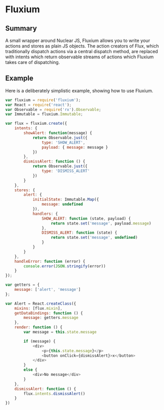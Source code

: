 Fluxium
=======

Summary
-------

A small wrapper around Nuclear JS, Fluxium allows you to write your actions and stores as plain JS objects. The action creators of Flux, which traditionally dispatch actions via a central dispatch method, are replaced with intents which return observable streams of actions which Fluxium takes care of dispatching.

Example
-------

Here is a deliberately simplistic example, showing how to use Fluxium.

```js
var fluxium = require('fluxium');
var React = require('react');
var Observable = require('rx').Observable;
var Immutable = fluxium.Immutable;

var flux = fluxium.create({
	intents: {
		showAlert: function(message) {
			return Observable.just({
				type: 'SHOW_ALERT',
				payload: { message: message }
			})
		},
		dismissAlert: function () {
			return Observable.just({
				type: 'DISMISS_ALERT'
			})
		}
	},
	stores: {
		alert: {
			initialState: Immutable.Map({
				message: undefined
			}),
			handlers: {
				SHOW_ALERT: function (state, payload) {
					return state.set('message', payload.message)
				},
				DISMISS_ALERT: function (state) {
					return state.set('message', undefined)
				}
			}
		}
	},
	handleError: function (error) {
		console.error(JSON.stringify(error))
	}
});

var getters = {
	message: ['alert', 'message']
};

var Alert = React.createClass({
	mixins: [flux.mixin],
	getDataBindings: function () {
		message: getters.message
	},
	render: function () {
		var message = this.state.message

		if (message) {
			<div>
				<p>{this.state.message}</p>
				<button onClick={dismissAlert}>x</button>
			</div>
		}
		else {
			<div>No message</div>
		}
	},
	dismissAlert: function () {
		flux.intents.dismissAlert()
	}
})
```
